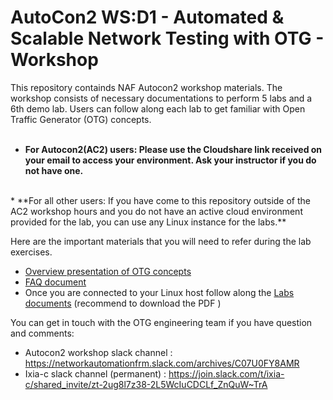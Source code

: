 # AutoCon2 WS:D1 - Automated & Scalable Network Testing with OTG - Workshop

This repository containds NAF Autocon2 workshop materials. The workshop consists of necessary documentations to perform 5 labs and a 6th demo lab. Users can follow along each lab to get familiar with Open Traffic Generator (OTG) concepts. 
<br>
<br>
* **For Autocon2(AC2) users: Please use the Cloudshare link received on your email to access your environment. Ask your instructor if you do not have one.**
<br>
* **For all other users: If you have come to this repository outside of the AC2 workshop hours and you do not have an active cloud environment provided for the lab, you can use any Linux instance for the labs.**

Here are the important materials that you will need to refer during the lab exercises.
* [Overview presentation of OTG concepts](./Docs/AC2-WSD1-OTG.pdf)
* [FAQ document](./Docs/Autocon2_WSD1_Pre-workshop%20FAQ.md)
* Once you are connected to your Linux host follow along the [Labs documents](./Docs/AutoCon2%20OTG%20Labs.pdf) (recommend to download the PDF )

You can get in touch with the OTG engineering team if you have question and comments:
* Autocon2 workshop slack channel   : https://networkautomationfrm.slack.com/archives/C07U0FY8AMR
* Ixia-c slack channel (permanent)  : https://join.slack.com/t/ixia-c/shared_invite/zt-2ug8l7z38-2L5WcIuCDCLf_ZnQuW~TrA

